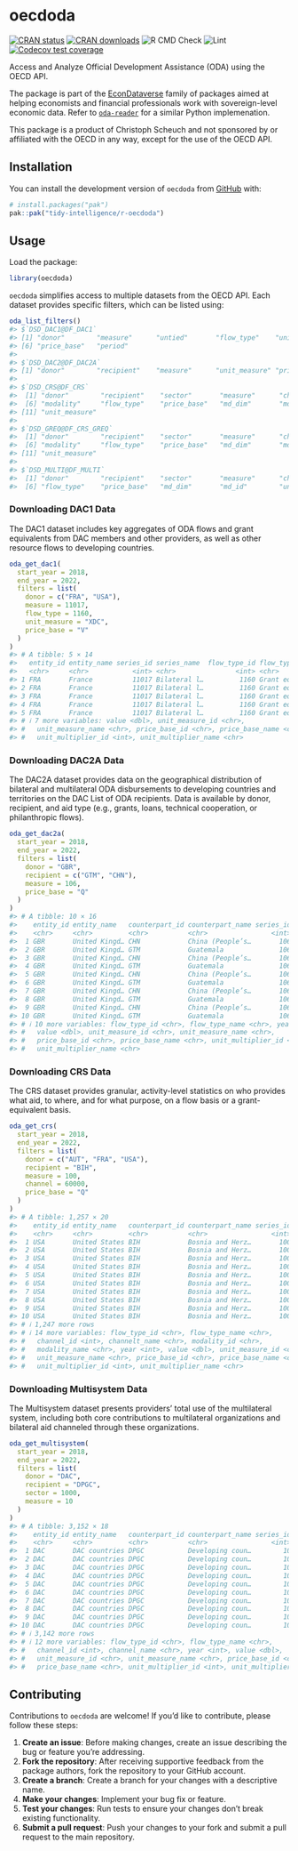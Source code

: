
<!-- README.md is generated from README.Rmd. Please edit that file -->

# oecdoda

<!-- badges: start -->

[![CRAN
status](https://www.r-pkg.org/badges/version/oecdoda)](https://cran.r-project.org/package=oecdoda)
[![CRAN
downloads](https://cranlogs.r-pkg.org/badges/oecdoda)](https://cran.r-project.org/package=oecdoda)
![R CMD
Check](https://github.com/tidy-intelligence/r-oecdoda/actions/workflows/R-CMD-check.yaml/badge.svg)
![Lint](https://github.com/tidy-intelligence/r-oecdoda/actions/workflows/lint.yaml/badge.svg)
[![Codecov test
coverage](https://codecov.io/gh/tidy-intelligence/r-oecdoda/graph/badge.svg)](https://app.codecov.io/gh/tidy-intelligence/r-oecdoda)
<!-- badges: end -->

Access and Analyze Official Development Assistance (ODA) using the OECD
API.

The package is part of the
[EconDataverse](https://www.econdataverse.org/) family of packages aimed
at helping economists and financial professionals work with
sovereign-level economic data. Refer to
[`oda-reader`](https://github.com/ONEcampaign/oda_reader) for a similar
Python implemenation.

This package is a product of Christoph Scheuch and not sponsored by or
affiliated with the OECD in any way, except for the use of the OECD API.

## Installation

<!-- You can install `oecdoda` from [CRAN](https://cran.r-project.org/package=oecdoda) via:
&#10;``` r
install.packages("oecdoda")
``` -->

You can install the development version of `oecdoda` from
[GitHub](https://github.com/tidy-intelligence/r-oecdoda) with:

``` r
# install.packages("pak")
pak::pak("tidy-intelligence/r-oecdoda")
```

## Usage

Load the package:

``` r
library(oecdoda)
```

`oecdoda` simplifies access to multiple datasets from the OECD API. Each
dataset provides specific filters, which can be listed using:

``` r
oda_list_filters()
#> $`DSD_DAC1@DF_DAC1`
#> [1] "donor"        "measure"      "untied"       "flow_type"    "unit_measure"
#> [6] "price_base"   "period"      
#> 
#> $`DSD_DAC2@DF_DAC2A`
#> [1] "donor"        "recipient"    "measure"      "unit_measure" "price_base"  
#> 
#> $`DSD_CRS@DF_CRS`
#>  [1] "donor"        "recipient"    "sector"       "measure"      "channel"     
#>  [6] "modality"     "flow_type"    "price_base"   "md_dim"       "md_id"       
#> [11] "unit_measure"
#> 
#> $`DSD_GREQ@DF_CRS_GREQ`
#>  [1] "donor"        "recipient"    "sector"       "measure"      "channel"     
#>  [6] "modality"     "flow_type"    "price_base"   "md_dim"       "md_id"       
#> [11] "unit_measure"
#> 
#> $`DSD_MULTI@DF_MULTI`
#>  [1] "donor"        "recipient"    "sector"       "measure"      "channel"     
#>  [6] "flow_type"    "price_base"   "md_dim"       "md_id"        "unit_measure"
```

### Downloading DAC1 Data

The DAC1 dataset includes key aggregates of ODA flows and grant
equivalents from DAC members and other providers, as well as other
resource flows to developing countries.

``` r
oda_get_dac1(
  start_year = 2018,
  end_year = 2022,
  filters = list(
    donor = c("FRA", "USA"),
    measure = 11017,
    flow_type = 1160,
    unit_measure = "XDC",
    price_base = "V"
  )
)
#> # A tibble: 5 × 14
#>   entity_id entity_name series_id series_name  flow_type_id flow_type_name  year
#>   <chr>     <chr>           <int> <chr>               <int> <chr>          <int>
#> 1 FRA       France          11017 Bilateral l…         1160 Grant equival…  2018
#> 2 FRA       France          11017 Bilateral l…         1160 Grant equival…  2020
#> 3 FRA       France          11017 Bilateral l…         1160 Grant equival…  2019
#> 4 FRA       France          11017 Bilateral l…         1160 Grant equival…  2022
#> 5 FRA       France          11017 Bilateral l…         1160 Grant equival…  2021
#> # ℹ 7 more variables: value <dbl>, unit_measure_id <chr>,
#> #   unit_measure_name <chr>, price_base_id <chr>, price_base_name <chr>,
#> #   unit_multiplier_id <int>, unit_multiplier_name <chr>
```

### Downloading DAC2A Data

The DAC2A dataset provides data on the geographical distribution of
bilateral and multilateral ODA disbursements to developing countries and
territories on the DAC List of ODA recipients. Data is available by
donor, recipient, and aid type (e.g., grants, loans, technical
cooperation, or philanthropic flows).

``` r
oda_get_dac2a(
  start_year = 2018,
  end_year = 2022,
  filters = list(
    donor = "GBR",
    recipient = c("GTM", "CHN"),
    measure = 106,
    price_base = "Q"
  )
)
#> # A tibble: 10 × 16
#>    entity_id entity_name   counterpart_id counterpart_name series_id series_name
#>    <chr>     <chr>         <chr>          <chr>                <int> <chr>      
#>  1 GBR       United Kingd… CHN            China (People’s…       106 Imputed mu…
#>  2 GBR       United Kingd… GTM            Guatemala              106 Imputed mu…
#>  3 GBR       United Kingd… CHN            China (People’s…       106 Imputed mu…
#>  4 GBR       United Kingd… GTM            Guatemala              106 Imputed mu…
#>  5 GBR       United Kingd… CHN            China (People’s…       106 Imputed mu…
#>  6 GBR       United Kingd… GTM            Guatemala              106 Imputed mu…
#>  7 GBR       United Kingd… CHN            China (People’s…       106 Imputed mu…
#>  8 GBR       United Kingd… GTM            Guatemala              106 Imputed mu…
#>  9 GBR       United Kingd… CHN            China (People’s…       106 Imputed mu…
#> 10 GBR       United Kingd… GTM            Guatemala              106 Imputed mu…
#> # ℹ 10 more variables: flow_type_id <chr>, flow_type_name <chr>, year <int>,
#> #   value <dbl>, unit_measure_id <chr>, unit_measure_name <chr>,
#> #   price_base_id <chr>, price_base_name <chr>, unit_multiplier_id <int>,
#> #   unit_multiplier_name <chr>
```

### Downloading CRS Data

The CRS dataset provides granular, activity-level statistics on who
provides what aid, to where, and for what purpose, on a flow basis or a
grant-equivalent basis.

``` r
oda_get_crs(
  start_year = 2018,
  end_year = 2022,
  filters = list(
    donor = c("AUT", "FRA", "USA"),
    recipient = "BIH",
    measure = 100,
    channel = 60000,
    price_base = "Q"
  )
)
#> # A tibble: 1,257 × 20
#>    entity_id entity_name   counterpart_id counterpart_name series_id series_name
#>    <chr>     <chr>         <chr>          <chr>                <int> <chr>      
#>  1 USA       United States BIH            Bosnia and Herz…       100 Official D…
#>  2 USA       United States BIH            Bosnia and Herz…       100 Official D…
#>  3 USA       United States BIH            Bosnia and Herz…       100 Official D…
#>  4 USA       United States BIH            Bosnia and Herz…       100 Official D…
#>  5 USA       United States BIH            Bosnia and Herz…       100 Official D…
#>  6 USA       United States BIH            Bosnia and Herz…       100 Official D…
#>  7 USA       United States BIH            Bosnia and Herz…       100 Official D…
#>  8 USA       United States BIH            Bosnia and Herz…       100 Official D…
#>  9 USA       United States BIH            Bosnia and Herz…       100 Official D…
#> 10 USA       United States BIH            Bosnia and Herz…       100 Official D…
#> # ℹ 1,247 more rows
#> # ℹ 14 more variables: flow_type_id <chr>, flow_type_name <chr>,
#> #   channel_id <int>, channelt_name <chr>, modality_id <chr>,
#> #   modality_name <chr>, year <int>, value <dbl>, unit_measure_id <chr>,
#> #   unit_measure_name <chr>, price_base_id <chr>, price_base_name <chr>,
#> #   unit_multiplier_id <int>, unit_multiplier_name <chr>
```

### Downloading Multisystem Data

The Multisystem dataset presents providers’ total use of the
multilateral system, including both core contributions to multilateral
organizations and bilateral aid channeled through these organizations.

``` r
oda_get_multisystem(
  start_year = 2018,
  end_year = 2022,
  filters = list(
    donor = "DAC",
    recipient = "DPGC",
    sector = 1000,
    measure = 10
  )
)
#> # A tibble: 3,152 × 18
#>    entity_id entity_name   counterpart_id counterpart_name series_id series_name
#>    <chr>     <chr>         <chr>          <chr>                <int> <chr>      
#>  1 DAC       DAC countries DPGC           Developing coun…        10 Core contr…
#>  2 DAC       DAC countries DPGC           Developing coun…        10 Core contr…
#>  3 DAC       DAC countries DPGC           Developing coun…        10 Core contr…
#>  4 DAC       DAC countries DPGC           Developing coun…        10 Core contr…
#>  5 DAC       DAC countries DPGC           Developing coun…        10 Core contr…
#>  6 DAC       DAC countries DPGC           Developing coun…        10 Core contr…
#>  7 DAC       DAC countries DPGC           Developing coun…        10 Core contr…
#>  8 DAC       DAC countries DPGC           Developing coun…        10 Core contr…
#>  9 DAC       DAC countries DPGC           Developing coun…        10 Core contr…
#> 10 DAC       DAC countries DPGC           Developing coun…        10 Core contr…
#> # ℹ 3,142 more rows
#> # ℹ 12 more variables: flow_type_id <chr>, flow_type_name <chr>,
#> #   channel_id <int>, channel_name <chr>, year <int>, value <dbl>,
#> #   unit_measure_id <chr>, unit_measure_name <chr>, price_base_id <chr>,
#> #   price_base_name <chr>, unit_multiplier_id <int>, unit_multiplier_name <chr>
```

## Contributing

Contributions to `oecdoda` are welcome! If you’d like to contribute,
please follow these steps:

1.  **Create an issue**: Before making changes, create an issue
    describing the bug or feature you’re addressing.
2.  **Fork the repository**: After receiving supportive feedback from
    the package authors, fork the repository to your GitHub account.
3.  **Create a branch**: Create a branch for your changes with a
    descriptive name.
4.  **Make your changes**: Implement your bug fix or feature.
5.  **Test your changes**: Run tests to ensure your changes don’t break
    existing functionality.
6.  **Submit a pull request**: Push your changes to your fork and submit
    a pull request to the main repository.
